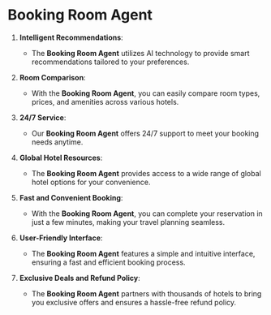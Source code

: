 # Booking Room Agent

1. **Intelligent Recommendations**:  
   - The **Booking Room Agent** utilizes AI technology to provide smart recommendations tailored to your preferences.

2. **Room Comparison**:  
   - With the **Booking Room Agent**, you can easily compare room types, prices, and amenities across various hotels.

3. **24/7 Service**:  
   - Our **Booking Room Agent** offers 24/7 support to meet your booking needs anytime.

4. **Global Hotel Resources**:  
   - The **Booking Room Agent** provides access to a wide range of global hotel options for your convenience.

5. **Fast and Convenient Booking**:  
   - With the **Booking Room Agent**, you can complete your reservation in just a few minutes, making your travel planning seamless.

6. **User-Friendly Interface**:  
   - The **Booking Room Agent** features a simple and intuitive interface, ensuring a fast and efficient booking process.

7. **Exclusive Deals and Refund Policy**:  
   - The **Booking Room Agent** partners with thousands of hotels to bring you exclusive offers and ensures a hassle-free refund policy.

